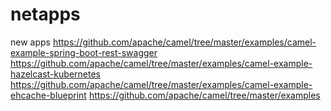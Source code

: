 # netapps
new apps 
https://github.com/apache/camel/tree/master/examples/camel-example-spring-boot-rest-swagger
https://github.com/apache/camel/tree/master/examples/camel-example-hazelcast-kubernetes
https://github.com/apache/camel/tree/master/examples/camel-example-ehcache-blueprint
https://github.com/apache/camel/tree/master/examples
